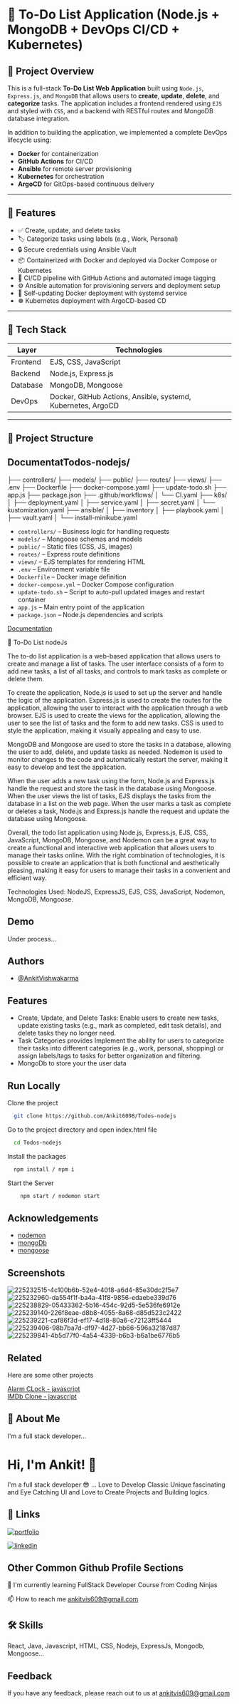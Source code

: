 # 📝 To-Do List Application (Node.js + MongoDB + DevOps CI/CD + Kubernetes)

## 📌 Project Overview

This is a full-stack **To-Do List Web Application** built using `Node.js`, `Express.js`, and `MongoDB` that allows users to **create**, **update**, **delete**, and **categorize** tasks. The application includes a frontend rendered using `EJS` and styled with `CSS`, and a backend with RESTful routes and MongoDB database integration.

In addition to building the application, we implemented a complete DevOps lifecycle using:

- **Docker** for containerization
- **GitHub Actions** for CI/CD
- **Ansible** for remote server provisioning
- **Kubernetes** for orchestration
- **ArgoCD** for GitOps-based continuous delivery

---

## 🚀 Features

- ✅ Create, update, and delete tasks
- 🏷️ Categorize tasks using labels (e.g., Work, Personal)
- 🔒 Secure credentials using Ansible Vault
- 📦 Containerized with Docker and deployed via Docker Compose or Kubernetes
- 🔄 CI/CD pipeline with GitHub Actions and automated image tagging
- ⚙️ Ansible automation for provisioning servers and deployment setup
- 🧠 Self-updating Docker deployment with systemd service
- ☸️ Kubernetes deployment with ArgoCD-based CD

---

## 🧰 Tech Stack

| Layer       | Technologies |
|-------------|--------------|
| Frontend    | EJS, CSS, JavaScript |
| Backend     | Node.js, Express.js |
| Database    | MongoDB, Mongoose |
| DevOps      | Docker, GitHub Actions, Ansible, systemd, Kubernetes, ArgoCD |

---

## 📂 Project Structure


## DocumentatTodos-nodejs/
├── controllers/
├── models/
├── public/
├── routes/
├── views/
├── .env
├── Dockerfile
├── docker-compose.yaml
├── update-todo.sh
├── app.js
├── package.json
├── .github/workflows/
│ └── CI.yaml
├── k8s/
│ ├── deployment.yaml
│ ├── service.yaml
│ ├── secret.yaml
│ └── kustomization.yaml
├── ansible/
│ ├── inventory
│ ├── playbook.yaml
│ ├── vault.yaml
│ └── install-minikube.yaml

- `controllers/` – Business logic for handling requests  
- `models/` – Mongoose schemas and models  
- `public/` – Static files (CSS, JS, images)  
- `routes/` – Express route definitions  
- `views/` – EJS templates for rendering HTML  
- `.env` – Environment variable file  
- `Dockerfile` – Docker image definition  
- `docker-compose.yml` – Docker Compose configuration  
- `update-todo.sh` – Script to auto-pull updated images and restart container  
- `app.js` – Main entry point of the application  
- `package.json` – Node.js dependencies and scripts  

[Documentation](https://linktodocumentation)

📝 To-Do List nodeJs

The to-do list application is a web-based application that allows users to create and manage a list of tasks. The user interface consists of a form to add new tasks, a list of all tasks, and controls to mark tasks as complete or delete them.

To create the application, Node.js is used to set up the server and handle the logic of the application. Express.js is used to create the routes for the application, allowing the user to interact with the application through a web browser. EJS is used to create the views for the application, allowing the user to see the list of tasks and the form to add new tasks. CSS is used to style the application, making it visually appealing and easy to use.

MongoDB and Mongoose are used to store the tasks in a database, allowing the user to add, delete, and update tasks as needed. Nodemon is used to monitor changes to the code and automatically restart the server, making it easy to develop and test the application.

When the user adds a new task using the form, Node.js and Express.js handle the request and store the task in the database using Mongoose. When the user views the list of tasks, EJS displays the tasks from the database in a list on the web page. When the user marks a task as complete or deletes a task, Node.js and Express.js handle the request and update the database using Mongoose.

Overall, the todo list application using Node.js, Express.js, EJS, CSS, JavaScript, MongoDB, Mongoose, and Nodemon can be a great way to create a functional and interactive web application that allows users to manage their tasks online. With the right combination of technologies, it is possible to create an application that is both functional and aesthetically pleasing, making it easy for users to manage their tasks in a convenient and efficient way.

Technologies Used: NodeJS, ExpressJS, EJS, CSS, JavaScript, Nodemon, MongoDB, Mongoose.
## Demo

Under process...
## Authors

- [@AnkitVishwakarma](https://github.com/Ankit6098)


## Features

- Create, Update, and Delete Tasks: Enable users to create new tasks, update existing tasks (e.g., mark as completed, edit task details), and delete tasks they no longer need.
- Task Categories provides Implement the ability for users to categorize their tasks into different categories (e.g., work, personal, shopping) or assign labels/tags to tasks for better organization and filtering.
- MongoDb to store your the user data
## Run Locally

Clone the project

```bash
  git clone https://github.com/Ankit6098/Todos-nodejs
```

Go to the project directory and open index.html file

```bash
  cd Todos-nodejs
```

Install the packages

```bash
  npm install / npm i
```

Start the Server

```bash
    npm start / nodemon start
```
## Acknowledgements

 - [nodemon](https://nodemon.io/)
 - [mongoDb](https://www.mongodb.com/)
 - [mongoose](https://mongoosejs.com/)


## Screenshots

![225232515-4c100b6b-52e4-40f8-a6d4-85e30dc2f5e7](https://github.com/Ankit6098/Todos-nodejs/assets/92246613/487f548f-7ca6-4183-9443-c88c9f79c3f0)
![225232960-da554f1f-ba4a-41f8-9856-edaebe339d76](https://github.com/Ankit6098/Todos-nodejs/assets/92246613/25515d2e-1d72-498d-8044-59a01c6b9127)
![225238829-05433362-5b16-454c-92d5-5e536fe6912e](https://github.com/Ankit6098/Todos-nodejs/assets/92246613/316d15ca-1fe8-4581-80b1-fc316340bba6)
![225239140-226f8eae-d8b8-4055-8a68-d85d523c2422](https://github.com/Ankit6098/Todos-nodejs/assets/92246613/44a0c418-449e-446f-8a8e-3c4e14fca8bf)
![225239221-caf86f3d-ef17-4d18-80a6-c72123ff5444](https://github.com/Ankit6098/Todos-nodejs/assets/92246613/2ee90ab0-95d4-44f4-80ac-b17b088ac1ce)
![225239406-98b7ba7d-df97-4d27-bb66-596a32187d87](https://github.com/Ankit6098/Todos-nodejs/assets/92246613/960ff353-1ce9-4ef8-94e4-10af09184fd2)
![225239841-4b5d77f0-4a54-4339-b6b3-b6a1be6776b5](https://github.com/Ankit6098/Todos-nodejs/assets/92246613/f5ffc3b8-480f-4d11-9a0b-c469e3c17e8e)


## Related

Here are some other projects

[Alarm CLock - javascript](https://github.com/Ankit6098/Todos-nodejs)\
[IMDb Clone - javascript](https://github.com/Ankit6098/IMDb-Clone)


## 🚀 About Me
I'm a full stack developer...


# Hi, I'm Ankit! 👋

I'm a full stack developer 😎 ... Love to Develop Classic Unique fascinating and Eye Catching UI and Love to Create Projects and Building logics.
## 🔗 Links
[![portfolio](https://img.shields.io/badge/my_portfolio-000?style=for-the-badge&logo=ko-fi&logoColor=white)](https://ankithub.me/Resume/)

[![linkedin](https://img.shields.io/badge/linkedin-0A66C2?style=for-the-badge&logo=linkedin&logoColorwhite=)](https://www.linkedin.com/in/ankit-vishwakarma-6531221b0/)


## Other Common Github Profile Sections
🧠 I'm currently learning FullStack Developer Course from Coding Ninjas

📫 How to reach me ankitvis609@gmail.com


## 🛠 Skills
React, Java, Javascript, HTML, CSS, Nodejs, ExpressJs, Mongodb, Mongoose...


## Feedback

If you have any feedback, please reach out to us at ankitvis609@gmail.com

